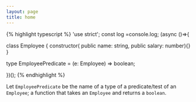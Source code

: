 ```yaml
---
layout: page
title: home
---
```


{% highlight typescript %}
'use strict'; const log =console.log; (async ()=>{

class Employee {
  constructor(
    public name: string,
    public salary: number){}
}

type EmployeePredicate =
  (e: Employee) => boolean;

})();
{% endhighlight %}

Let `EmployeePredicate` be the name of a type of a predicate/test of an
`Employee`; a function that takes an `Employee` and returns a `boolean`.
